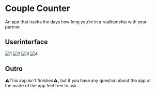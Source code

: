 # Couple Counter
An app that tracks the days how long you’re in a realitionship with your partner.

## Userinterface
![1](https://github.com/Wardason/Couple-Counter/blob/main/userinterface/ui-1.PNG)
![2](https://github.com/Wardason/Couple-Counter/blob/main/userinterface/ui-2.PNG)
![3](https://github.com/Wardason/Couple-Counter/blob/main/userinterface/ui-3.PNG)
![4](https://github.com/Wardason/Couple-Counter/blob/main/userinterface/ui-4.PNG)


## Outro
⚠️This app isn't finished⚠️, but if you have any question about the app or the made of the app feel free to ask.
